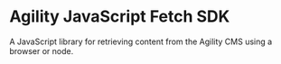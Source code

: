# Agility JavaScript Fetch SDK 
A JavaScript library for retrieving content from the Agility CMS using a browser or node.

